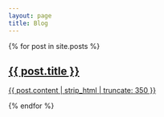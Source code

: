```yaml
---
layout: page
title: Blog
---
```


<section>
  <div class="blog-container">
    {% for post in site.posts %}
      <div class="blog-unit"><a href="{{ site.github.url }}{{ post.url }}">
        <h1>{{ post.title }}</h1>
          <p>{{ post.content | strip_html | truncate: 350 }}</p></a>
      </div>
    {% endfor %}
  </div>
</section>
